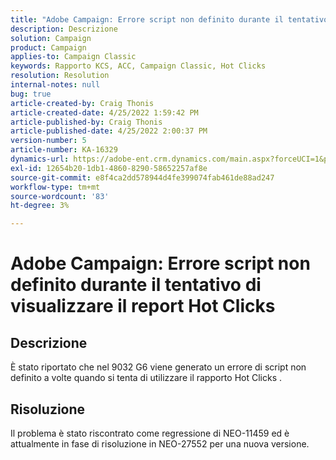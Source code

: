 ```yaml
---
title: "Adobe Campaign: Errore script non definito durante il tentativo di visualizzare il report Hot Clicks"
description: Descrizione
solution: Campaign
product: Campaign
applies-to: Campaign Classic
keywords: Rapporto KCS, ACC, Campaign Classic, Hot Clicks
resolution: Resolution
internal-notes: null
bug: true
article-created-by: Craig Thonis
article-created-date: 4/25/2022 1:59:42 PM
article-published-by: Craig Thonis
article-published-date: 4/25/2022 2:00:37 PM
version-number: 5
article-number: KA-16329
dynamics-url: https://adobe-ent.crm.dynamics.com/main.aspx?forceUCI=1&pagetype=entityrecord&etn=knowledgearticle&id=deb088ee-9fc4-ec11-a7b6-0022480a1ec2
exl-id: 12654b20-1db1-4860-8290-58652257af8e
source-git-commit: e8f4ca2dd578944d4fe399074fab461de88ad247
workflow-type: tm+mt
source-wordcount: '83'
ht-degree: 3%

---
```


# Adobe Campaign: Errore script non definito durante il tentativo di visualizzare il report Hot Clicks

## Descrizione


È stato riportato che nel 9032 G6 viene generato un errore di script non definito a volte quando si tenta di utilizzare il rapporto Hot Clicks .


## Risoluzione


Il problema è stato riscontrato come regressione di NEO-11459 ed è attualmente in fase di risoluzione in NEO-27552 per una nuova versione.
